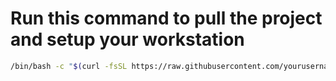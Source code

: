 # Run this command to pull the project and setup your workstation
```sh
/bin/bash -c "$(curl -fsSL https://raw.githubusercontent.com/yourusername/mac-setup/main/setup.sh)"
```
